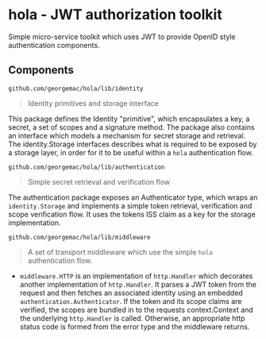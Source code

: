 hola - JWT authorization toolkit
================================

Simple micro-service toolkit which uses JWT to provide OpenID style authentication components.


## Components

`github.com/georgemac/hola/lib/identity`

> Identity primitives and storage interface

This package defines the Identity "primitive", which encapsulates a key, a secret, a set of scopes and a signature method.
The package also contains an interface which models a mechanism for secret storage and retrieval. The identity.Storage interfaces
describes what is required to be exposed by a storage layer, in order for it to be useful within a `hola` authentication flow.

`github.com/georgemac/hola/lib/authentication`

> Simple secret retrieval and verification flow

The authentication package exposes an Authenticator type, which wraps an `identity.Storage` and implements
a simple token retrieval, verification and scope verification flow. It uses the tokens ISS claim as a key for the storage implementation.

`github.com/georgemac/hola/lib/middleware`

> A set of transport middleware which use the simple `hola` authentication flow.

- `middleware.HTTP` is an implementation of `http.Handler` which decorates another implementation of `http.Handler`. It parses a JWT token from the request and then fetches an associated identity using an embedded `authentication.Authenticator`. If the token and its scope claims are verified, the scopes are bundled in to the requests context.Context and the underlying `http.Handler` is called. Otherwise, an appropriate http status code is formed from the error type and the middleware returns.

